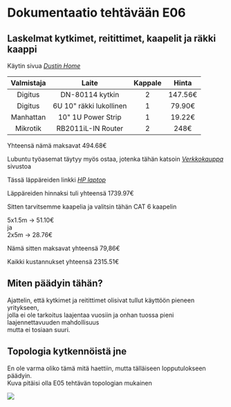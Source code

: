 # Dokumentaatio tehtävään E06

## Laskelmat kytkimet, reitittimet, kaapelit ja räkki kaappi

Käytin sivua [*Dustin Home*](https://www.dustinhome.fi)

|  **Valmistaja** |        **Laite**       | **Kappale** | **Hinta** |
| :-------------: | :--------------------: | :---------: | :-------: |
| Digitus         |DN-80114 kytkin         |      2      |  147.56€  |
| Digitus         |6U 10" räkki lukollinen |      1      |  79.90€   |
| Manhattan       |10" 1U Power Strip      |      1      |  19.22€   |
| Mikrotik        |RB2011iL-IN Router      |      2      |  248€     |

Yhteensä nämä maksavat 494.68€<br/>

Lubuntu työasemat täytyy myös ostaa, jotenka tähän katsoin [*Verkkokauppa*](https://www.verkkokauppa.com) sivustoa<br/>

Tässä läppäreiden linkki [*HP laptop*](https://www.verkkokauppa.com/fi/product/726356/HP-Laptop-14s-fq0022no-14-kannettava-Win-10-394G8EA-UUW)<br/>

Läppäreiden hinnaksi tuli yhteensä 1739.97€<br/>

Sitten tarvitsemme kaapelia ja valitsin tähän CAT 6 kaapelin<br/>

5x1.5m -> 51.10€<br/>
ja<br/>
2x5m -> 28.76€<br/>

Nämä sitten maksavat yhteensä 79,86€<br/>

Kaikki kustannukset yhteensä 2315.51€<br/>

## Miten päädyin tähän?

Ajattelin, että kytkimet ja reitittimet olisivat tullut käyttöön pieneen yritykseen,<br/>
jolla ei ole tarkoitus laajentaa vuosiin ja onhan tuossa pieni laajennettavuuden mahdollisuus<br/>
mutta ei tosiaan suuri.<br/>

## Topologia kytkennöistä jne

En ole varma oliko tämä mitä haettiin, mutta tälläiseen lopputulokseen päädyin.<br/>
Kuva pitäisi olla E05 tehtävän topologian mukainen<br/>

![](/E06/Fyysinen_piirustus.png)